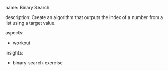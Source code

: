 name: Binary Search

description: Create an algorithm that outputs the index of a number from a list using a target value.

aspects:
  - workout

insights:
  - binary-search-exercise